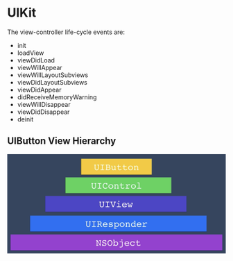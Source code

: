 # UIKit

The view-controller life-cycle events are:

- init
- loadView
- viewDidLoad
- viewWillAppear
- viewWillLayoutSubviews
- viewDidLayoutSubviews
- viewDidAppear
- didReceiveMemoryWarning
- viewWillDisappear
- viewDidDisappear
- deinit

## UIButton View Hierarchy

![ui-button-hierarchy.png](images/ui-button-hierarchy.png)
